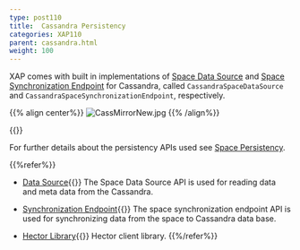 ```yaml
---
type: post110
title:  Cassandra Persistency
categories: XAP110
parent: cassandra.html
weight: 100
---
```






XAP comes with built in implementations of [Space Data Source](./space-data-source-api.html) and [Space Synchronization Endpoint](./space-synchronization-endpoint-api.html) for Cassandra, called `CassandraSpaceDataSource` and `CassandraSpaceSynchronizationEndpoint`, respectively.


{{% align center%}}
![CassMirrorNew.jpg](/attachment_files/CassMirrorNew.jpg)
{{% /align%}}

{{<wbr>}}


For further details about the persistency APIs used see [Space Persistency](./space-persistency.html).


{{%refer%}}

- [Data Source](./cassandra-space-data-source.html){{<wbr>}}
The Space Data Source API is used for reading data and meta data from the Cassandra.

- [Synchronization Endpoint](./cassandra-space-synchronization-endpoint.html){{<wbr>}}
The space synchronization endpoint API is used for synchronizing data from the space to Cassandra data base.

- [Hector Library](./cassandra-hector-client.html){{<wbr>}}
Hector client library.
{{%/refer%}}



